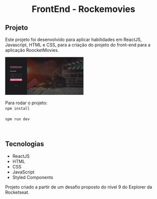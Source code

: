 <h1 align="center"> FrontEnd - Rockemovies </h1>

## Projeto

Este projeto foi desenvolvido para aplicar habilidades em ReactJS, Javascript, HTML e CSS, para a criação do projeto do front-end para a aplicação RoocketMovies.

<p>
  <img src="./src/assets/capa-readme.png" width="50%">
</p>

Para rodar o projeto: <br>
  ```npm install```<br>
  <br>```npm run dev```

<br>

## Tecnologias
- ReactJS
- HTML
- CSS
- JavaScript
- Styled Components


Projeto criado a partir de um desafio proposto do nível 9 do Explorer da Rocketseat.